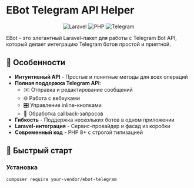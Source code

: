 # EBot Telegram API Helper

<p align="center">
  <img src="https://img.shields.io/badge/Laravel-FF2D20?style=for-the-badge&logo=laravel&logoColor=white" alt="Laravel">
  <img src="https://img.shields.io/badge/PHP-777BB4?style=for-the-badge&logo=php&logoColor=white" alt="PHP">
  <img src="https://img.shields.io/badge/Telegram-2CA5E0?style=for-the-badge&logo=telegram&logoColor=white" alt="Telegram">
</p>

EBot - это элегантный Laravel-пакет для работы с Telegram Bot API, который делает интеграцию Telegram ботов простой и приятной.

## 🌟 Особенности

- **Интуитивный API** - Простые и понятные методы для всех операций
- **Полная поддержка Telegram API**:
  - ✉️ Отправка и редактирование сообщений
  - 🌐 Работа с вебхуками
  - 🎛️ Управление inline-кнопками
  - 🔄 Обработка callback-запросов
- **Гибкость** - Поддержка нескольких ботов в одном приложении
- **Laravel-интеграция** - Сервис-провайдер и фасад из коробки
- **Современный код** - PHP 8+ с строгой типизацией

## 🚀 Быстрый старт

### Установка

```bash
composer require your-vendor/ebot-telegram